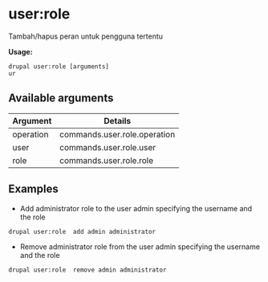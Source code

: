 # user:role
Tambah/hapus peran untuk pengguna tertentu

**Usage:**
```
drupal user:role [arguments]
ur
```

## Available arguments
Argument | Details
---------|-------------
operation | commands.user.role.operation
user | commands.user.role.user
role | commands.user.role.role

## Examples
* Add administrator role to the user admin specifying the username and the role
```
drupal user:role  add admin administrator
```
* Remove administrator role from the user admin specifying the username and the role
```
drupal user:role  remove admin administrator
```
